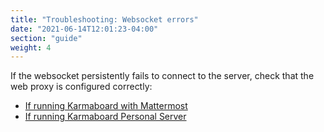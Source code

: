 ```yaml
---
title: "Troubleshooting: Websocket errors"
date: "2021-06-14T12:01:23-04:00"
section: "guide"
weight: 4
---
```


If the websocket persistently fails to connect to the server, check that the web proxy is configured correctly:
* [If running Karmaboard with Mattermost](/download/mattermost/)
* [If running Karmaboard Personal Server](/download/personal-edition/ubuntu/#configure-nginx)

